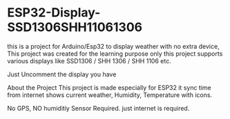 # ESP32-Display-SSD1306SHH11061306
this is a project for Arduino/Esp32 to display weather with no extra device, 
This project was created for the learning purpose only 
this project supports various displays like SSD1306 / SHH 1306 / SHH 1106 etc. 

Just Uncomment the display you have 

About the Project 
This project is made especially for ESP32 
it sync time from internet 
shows current weather, Humidity, Temperature with icons.

No GPS, NO humiditiy Sensor Required. just internet is required.
